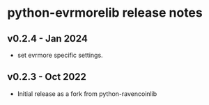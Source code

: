 # python-evrmorelib release notes

## v0.2.4 - Jan 2024

* set evrmore specific settings.

## v0.2.3 - Oct 2022

* Initial release as a fork from python-ravencoinlib
